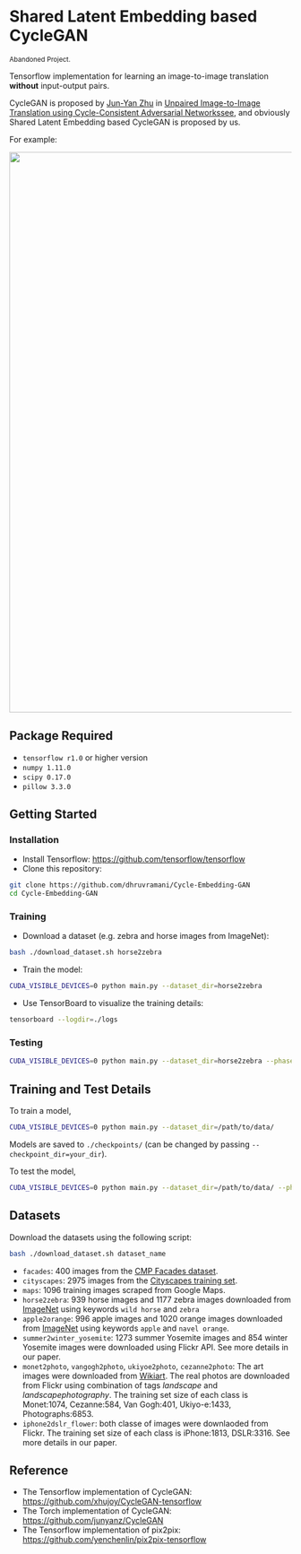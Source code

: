 # Shared Latent Embedding based CycleGAN
<small>Abandoned Project.</small><br>

Tensorflow implementation for learning an image-to-image translation **without** input-output pairs.

CycleGAN is proposed by [Jun-Yan Zhu](https://people.eecs.berkeley.edu/~junyanz/) in 
[Unpaired Image-to-Image Translation using Cycle-Consistent Adversarial Networkssee](https://arxiv.org/pdf/1703.10593.pdf), and obviously Shared Latent Embedding based CycleGAN is proposed by us.

For example:

<img src="https://junyanz.github.io/CycleGAN/images/teaser_high_res.jpg" width="1000px"/>


## Package Required
- `tensorflow r1.0` or higher version
- `numpy 1.11.0`
- `scipy 0.17.0`
- `pillow 3.3.0`

## Getting Started
### Installation
- Install Tensorflow: https://github.com/tensorflow/tensorflow
- Clone this repository:
```bash
git clone https://github.com/dhruvramani/Cycle-Embedding-GAN
cd Cycle-Embedding-GAN
```

### Training
- Download a dataset (e.g. zebra and horse images from ImageNet):
```bash
bash ./download_dataset.sh horse2zebra
```
- Train the model:
```bash
CUDA_VISIBLE_DEVICES=0 python main.py --dataset_dir=horse2zebra
```
- Use TensorBoard to visualize the training details:
```bash
tensorboard --logdir=./logs
```

### Testing
```bash
CUDA_VISIBLE_DEVICES=0 python main.py --dataset_dir=horse2zebra --phase=test --which_direction=AtoB
```

## Training and Test Details
To train a model,  
```bash
CUDA_VISIBLE_DEVICES=0 python main.py --dataset_dir=/path/to/data/ 
```
Models are saved to `./checkpoints/` (can be changed by passing `--checkpoint_dir=your_dir`).  

To test the model,
```bash
CUDA_VISIBLE_DEVICES=0 python main.py --dataset_dir=/path/to/data/ --phase=test --which_direction=AtoB/BtoA
```

## Datasets
Download the datasets using the following script:
```bash
bash ./download_dataset.sh dataset_name
```
- `facades`: 400 images from the [CMP Facades dataset](http://cmp.felk.cvut.cz/~tylecr1/facade/).
- `cityscapes`: 2975 images from the [Cityscapes training set](https://www.cityscapes-dataset.com/).
- `maps`: 1096 training images scraped from Google Maps.
- `horse2zebra`: 939 horse images and 1177 zebra images downloaded from [ImageNet](http://www.image-net.org/) using keywords `wild horse` and `zebra`
- `apple2orange`: 996 apple images and 1020 orange images downloaded from [ImageNet](http://www.image-net.org/) using keywords `apple` and `navel orange`.
- `summer2winter_yosemite`: 1273 summer Yosemite images and 854 winter Yosemite images were downloaded using Flickr API. See more details in our paper.
- `monet2photo`, `vangogh2photo`, `ukiyoe2photo`, `cezanne2photo`: The art images were downloaded from [Wikiart](https://www.wikiart.org/). The real photos are downloaded from Flickr using combination of tags *landscape* and *landscapephotography*. The training set size of each class is Monet:1074, Cezanne:584, Van Gogh:401, Ukiyo-e:1433, Photographs:6853.
- `iphone2dslr_flower`: both classe of images were downlaoded from Flickr. The training set size of each class is iPhone:1813, DSLR:3316. See more details in our paper.

<!--
## Failure cases
<img align="left" style="padding:10px" src="imgs/failure_putin.jpg" width=320>

Our model does not work well when a test image looks unusual compared to training images as shown in the left figure.  See more typical failure cases [here](https://junyanz.github.io/CycleGAN/images/failures.jpg). On translation tasks that involve color and texture changes, like many of those reported above, the method often succeeds. We have also explored tasks that require geometric changes, with little success. For example, on the task of `dog<->cat` transfiguration, the learned translation degenerates to making minimal changes to the input. We also observe a lingering gap between the results achievable with paired training data and those achieved by our unpaired method. In some cases, this gap may be very hard or even impossible, to close: for example, our method sometimes permutes the labels for tree and building in the output of the cityscapes photos->labels task.
-->


## Reference
- The Tensorflow implementation of CycleGAN: https://github.com/xhujoy/CycleGAN-tensorflow
- The Torch implementation of CycleGAN: https://github.com/junyanz/CycleGAN
- The Tensorflow implementation of pix2pix: https://github.com/yenchenlin/pix2pix-tensorflow
